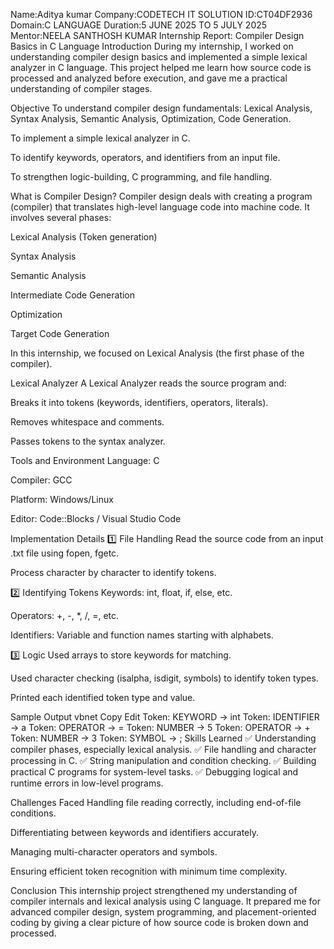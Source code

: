 Name:Aditya kumar Company:CODETECH IT SOLUTION ID:CT04DF2936 Domain:C LANGUAGE Duration:5 JUNE 2025 TO 5 JULY 2025 Mentor:NEELA SANTHOSH KUMAR Internship Report: Compiler Design Basics in C Language Introduction During my internship, I worked on understanding compiler design basics and implemented a simple lexical analyzer in C language. This project helped me learn how source code is processed and analyzed before execution, and gave me a practical understanding of compiler stages.

Objective To understand compiler design fundamentals: Lexical Analysis, Syntax Analysis, Semantic Analysis, Optimization, Code Generation.

To implement a simple lexical analyzer in C.

To identify keywords, operators, and identifiers from an input file.

To strengthen logic-building, C programming, and file handling.

What is Compiler Design? Compiler design deals with creating a program (compiler) that translates high-level language code into machine code. It involves several phases:

Lexical Analysis (Token generation)

Syntax Analysis

Semantic Analysis

Intermediate Code Generation

Optimization

Target Code Generation

In this internship, we focused on Lexical Analysis (the first phase of the compiler).

Lexical Analyzer A Lexical Analyzer reads the source program and:

Breaks it into tokens (keywords, identifiers, operators, literals).

Removes whitespace and comments.

Passes tokens to the syntax analyzer.

Tools and Environment Language: C

Compiler: GCC

Platform: Windows/Linux

Editor: Code::Blocks / Visual Studio Code

Implementation Details 1️⃣ File Handling Read the source code from an input .txt file using fopen, fgetc.

Process character by character to identify tokens.

2️⃣ Identifying Tokens Keywords: int, float, if, else, etc.

Operators: +, -, *, /, =, etc.

Identifiers: Variable and function names starting with alphabets.

3️⃣ Logic Used arrays to store keywords for matching.

Used character checking (isalpha, isdigit, symbols) to identify token types.

Printed each identified token type and value.

Sample Output vbnet Copy Edit Token: KEYWORD -> int Token: IDENTIFIER -> a Token: OPERATOR -> = Token: NUMBER -> 5 Token: OPERATOR -> + Token: NUMBER -> 3 Token: SYMBOL -> ; Skills Learned ✅ Understanding compiler phases, especially lexical analysis. ✅ File handling and character processing in C. ✅ String manipulation and condition checking. ✅ Building practical C programs for system-level tasks. ✅ Debugging logical and runtime errors in low-level programs.

Challenges Faced Handling file reading correctly, including end-of-file conditions.

Differentiating between keywords and identifiers accurately.

Managing multi-character operators and symbols.

Ensuring efficient token recognition with minimum time complexity.

Conclusion This internship project strengthened my understanding of compiler internals and lexical analysis using C language. It prepared me for advanced compiler design, system programming, and placement-oriented coding by giving a clear picture of how source code is broken down and processed.

